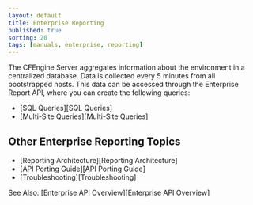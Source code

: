 ```yaml
---
layout: default
title: Enterprise Reporting
published: true
sorting: 20
tags: [manuals, enterprise, reporting]
---
```


The CFEngine Server aggregates information about the environment in a centralized database. 
Data is collected every 5 minutes from all bootstrapped hosts. This data can be accessed 
through the Enterprise Report API, where you can create the following queries:

* [SQL Queries][SQL Queries]
* [Multi-Site Queries][Multi-Site Queries]

## Other Enterprise Reporting Topics ##

* [Reporting Architecture][Reporting Architecture]
* [API Porting Guide][API Porting Guide]
* [Troubleshooting][Troubleshooting]

See Also: [Enterprise API Overview][Enterprise API Overview]


